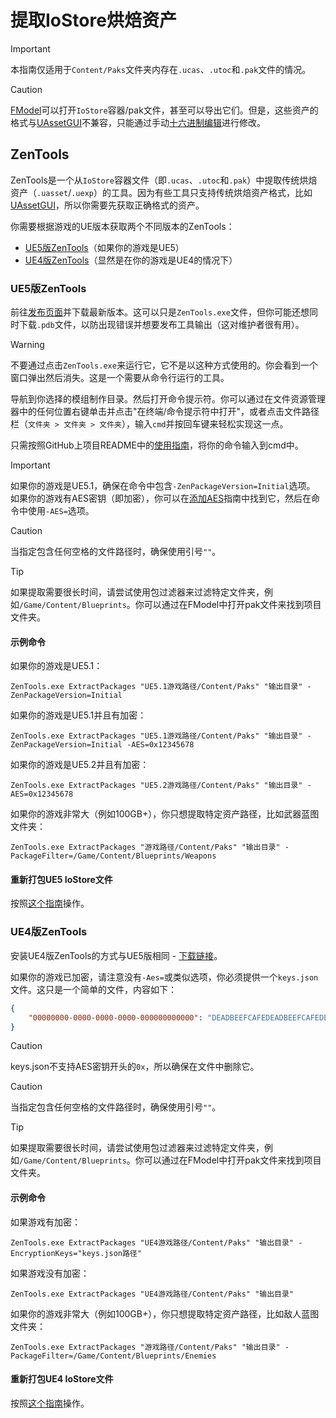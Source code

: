 # 提取IoStore烘焙资产
> [!IMPORTANT]
> 本指南仅适用于`Content/Paks`文件夹内存在`.ucas`、`.utoc`和`.pak`文件的情况。

> [!CAUTION]
> [FModel](UsingFModel.md)可以打开`IoStore`容器/pak文件，甚至可以导出它们。但是，这些资产的格式与[UAssetGUI](../BasicModding/UAssetGUI.md)不兼容，只能通过手动[十六进制编辑](../BasicModding/HexEditing.md)进行修改。

## ZenTools

ZenTools是一个从`IoStore`容器文件（即`.ucas`、`.utoc`和`.pak`）中提取传统烘焙资产（`.uasset`/`.uexp`）的工具。因为有些工具只支持传统烘焙资产格式，比如[UAssetGUI](../BasicModding/UAssetGUI.md)，所以你需要先获取正确格式的资产。

你需要根据游戏的UE版本获取两个不同版本的ZenTools：
- [UE5版ZenTools](https://github.com/LongerWarrior/ZenTools/tree/5.1-5.2)（如果你的游戏是UE5）
- [UE4版ZenTools](https://github.com/WistfulHopes/ZenTools-UE4)（显然是在你的游戏是UE4的情况下）

### UE5版ZenTools

前往[发布页面](https://github.com/LongerWarrior/ZenTools/releases)并下载最新版本。这可以只是`ZenTools.exe`文件，但你可能还想同时下载`.pdb`文件，以防出现错误并想要发布工具输出（这对维护者很有用）。

> [!WARNING]
> 不要通过点击`ZenTools.exe`来运行它，它不是以这种方式使用的。你会看到一个窗口弹出然后消失。这是一个需要从命令行运行的工具。

导航到你选择的模组制作目录。然后打开命令提示符。你可以通过在文件资源管理器中的任何位置右键单击并点击"在终端/命令提示符中打开"，或者点击文件路径栏（`文件夹 > 文件夹 > 文件夹`），输入`cmd`并按回车键来轻松实现这一点。

只需按照GitHub上项目README中的[使用指南](https://github.com/LongerWarrior/ZenTools/tree/5.1-5.2?tab=readme-ov-file#usage)，将你的命令输入到cmd中。

> [!IMPORTANT]
> 如果你的游戏是UE5.1，确保在命令中包含`-ZenPackageVersion=Initial`选项。
> 如果你的游戏有AES密钥（即加密），你可以在[添加AES](AesKey.md)指南中找到它，然后在命令中使用`-AES=`选项。

> [!CAUTION]
> 当指定包含任何空格的文件路径时，确保使用引号`""`。

> [!TIP]
> 如果提取需要很长时间，请尝试使用包过滤器来过滤特定文件夹，例如`/Game/Content/Blueprints`。你可以通过在FModel中打开pak文件来找到项目文件夹。

#### 示例命令

如果你的游戏是UE5.1：

`ZenTools.exe ExtractPackages "UE5.1游戏路径/Content/Paks" "输出目录" -ZenPackageVersion=Initial`

如果你的游戏是UE5.1并且有加密：

`ZenTools.exe ExtractPackages "UE5.1游戏路径/Content/Paks" "输出目录" -ZenPackageVersion=Initial -AES=0x12345678`

如果你的游戏是UE5.2并且有加密：

`ZenTools.exe ExtractPackages "UE5.2游戏路径/Content/Paks" "输出目录" -AES=0x12345678`

如果你的游戏非常大（例如100GB+），你只想提取特定资产路径，比如武器蓝图文件夹：

`ZenTools.exe ExtractPackages "游戏路径/Content/Paks" "输出目录" -PackageFilter=/Game/Content/Blueprints/Weapons`

#### 重新打包UE5 IoStore文件

按照[这个指南](../BasicModding/IoStorePacking.md#scenario-1-packing-cooked-assets)操作。

### UE4版ZenTools

安装UE4版ZenTools的方式与UE5版相同 - [下载链接](https://github.com/WistfulHopes/ZenTools-UE4/releases)。

如果你的游戏已加密，请注意没有`-Aes=`或类似选项，你必须提供一个`keys.json`文件。这只是一个简单的文件，内容如下：
```json
{
    "00000000-0000-0000-0000-000000000000": "DEADBEEFCAFEDEADBEEFCAFEDEADBEEFCAFEDEADBEEFCAFEDEADBEEFCAFEDEAD"
}
```

> [!CAUTION]
> keys.json不支持AES密钥开头的`0x`，所以确保在文件中删除它。

> [!CAUTION]
> 当指定包含任何空格的文件路径时，确保使用引号`""`。

> [!TIP]
> 如果提取需要很长时间，请尝试使用包过滤器来过滤特定文件夹，例如`/Game/Content/Blueprints`。你可以通过在FModel中打开pak文件来找到项目文件夹。

#### 示例命令

如果游戏有加密：

`ZenTools.exe ExtractPackages "UE4游戏路径/Content/Paks" "输出目录" -EncryptionKeys="keys.json路径"`

如果游戏没有加密：

`ZenTools.exe ExtractPackages "UE4游戏路径/Content/Paks" "输出目录"`

如果你的游戏非常大（例如100GB+），你只想提取特定资产路径，比如敌人蓝图文件夹：

`ZenTools.exe ExtractPackages "游戏路径/Content/Paks" "输出目录" -PackageFilter=/Game/Content/Blueprints/Enemies`

#### 重新打包UE4 IoStore文件

按照[这个指南](../BasicModding/IoStorePacking.md#scenario-1-packing-cooked-assets)操作。
